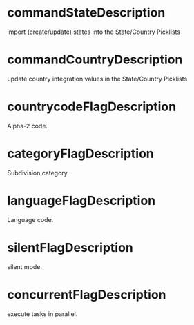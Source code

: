 # commandStateDescription

import (create/update) states into the State/Country Picklists

# commandCountryDescription

update country integration values in the State/Country Picklists

# countrycodeFlagDescription

Alpha-2 code.

# categoryFlagDescription

Subdivision category.

# languageFlagDescription

Language code.

# silentFlagDescription

silent mode.

# concurrentFlagDescription

execute tasks in parallel.
